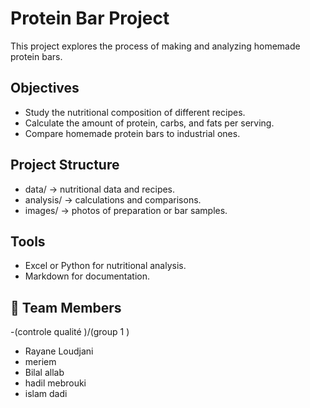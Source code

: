 # Protein Bar Project

This project explores the process of making and analyzing homemade protein bars.

## Objectives
- Study the nutritional composition of different recipes.
- Calculate the amount of protein, carbs, and fats per serving.
- Compare homemade protein bars to industrial ones.

## Project Structure
- data/ → nutritional data and recipes.
- analysis/ → calculations and comparisons.
- images/ → photos of preparation or bar samples.

## Tools
- Excel or Python for nutritional analysis.
- Markdown for documentation.
## 👥 Team Members
-(controle qualité )/(group 1 )
- Rayane Loudjani
- meriem
- Bilal allab
- hadil mebrouki 
- islam dadi 
